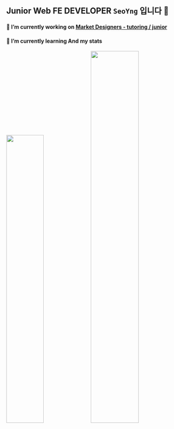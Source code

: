## Junior Web FE DEVELOPER `SeoYng` 입니다 👋

#### 🔭 I’m currently working on [Market Designers - tutoring / junior](https://junior.tutoring.co.kr/)

#### 🌱 I’m currently learning And my stats
<img src="https://user-images.githubusercontent.com/22907830/95611782-46dd8d00-0a9d-11eb-83bd-ac6116ada559.png" width="44%"><img src="https://github-readme-stats.vercel.app/api?username=tjdud0123&show_icons=true&theme=tokyonight" width="50%">

<!--
**tjdud0123/tjdud0123** is a ✨ _special_ ✨ repository because its `README.md` (this file) appears on your GitHub profile.

Here are some ideas to get you started:

- 🔭 I’m currently working on ...
- 🌱 I’m currently learning ...
- 👯 I’m looking to collaborate on ...
- 🤔 I’m looking for help with ...
- 💬 Ask me about ...
- 📫 How to reach me: ...
- 😄 Pronouns: ...
- ⚡ Fun fact: ...
-->
